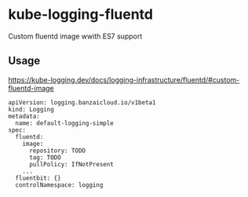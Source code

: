 # kube-logging-fluentd

Custom fluentd image wwith ES7 support

## Usage

https://kube-logging.dev/docs/logging-infrastructure/fluentd/#custom-fluentd-image

```
apiVersion: logging.banzaicloud.io/v1beta1
kind: Logging
metadata:
  name: default-logging-simple
spec:
  fluentd:
    image:
      repository: TODO
      tag: TODO
      pullPolicy: IfNotPresent
    ...
  fluentbit: {}
  controlNamespace: logging
```